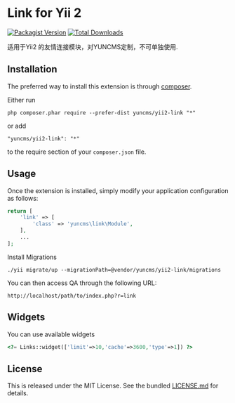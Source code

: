 Link for Yii 2
=======

[![Packagist Version](https://img.shields.io/packagist/v/yuncms/yii2-link.svg?style=flat-square)](https://packagist.org/packages/yuncms/yii2-link)
[![Total Downloads](https://img.shields.io/packagist/dt/yuncms/yii2-link.svg?style=flat-square)](https://packagist.org/packages/yuncms/yii2-link)

适用于Yii2 的友情连接模块，对YUNCMS定制，不可单独使用.

Installation
------------

The preferred way to install this extension is through [composer](http://getcomposer.org/download/).

Either run

```
php composer.phar require --prefer-dist yuncms/yii2-link "*"
```

or add

```
"yuncms/yii2-link": "*"
```

to the require section of your `composer.json` file.

Usage
-----

Once the extension is installed, simply modify your application configuration as follows:

```php
return [
	'link' => [
		'class' => 'yuncms\link\Module',
	],
	...
];
```

Install Migrations

````./yii migrate/up --migrationPath=@vendor/yuncms/yii2-link/migrations````

You can then access QA through the following URL:

```
http://localhost/path/to/index.php?r=link
```

Widgets
-----

You can use available widgets
```php
<?= Links::widget(['limit'=>10,'cache'=>3600,'type'=>1]) ?>
```

## License

This is released under the MIT License. See the bundled [LICENSE.md](LICENSE.md)
for details.